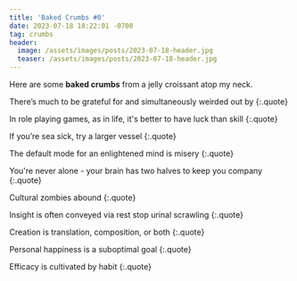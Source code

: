 ```yaml
---
title: 'Baked Crumbs #0'
date: 2023-07-18 18:22:01 -0700
tag: crumbs
header:
  image: /assets/images/posts/2023-07-18-header.jpg
  teaser: /assets/images/posts/2023-07-18-header.jpg
---
```


Here are some **baked crumbs** from a jelly croissant atop my neck.

There’s much to be grateful for and simultaneously weirded out by
{:.quote}

In role playing games, as in life, it's better to have luck than skill
{:.quote}

If you’re sea sick, try a larger vessel
{:.quote}

The default mode for an enlightened mind is misery
{:.quote}

You're never alone - your brain has two halves to keep you company
{:.quote}

Cultural zombies abound
{:.quote}

Insight is often conveyed via rest stop urinal scrawling
{:.quote}

Creation is translation, composition, or both
{:.quote}

Personal happiness is a suboptimal goal
{:.quote}

Efficacy is cultivated by habit
{:.quote}
